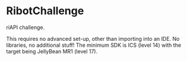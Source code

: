 RibotChallenge
==============

riAPI challenge.

This requires no advanced set-up, other than importing into an IDE. No libraries, no additional stuff! The minimum SDK is ICS (level 14) with the target being JellyBean MR1 (level 17).
